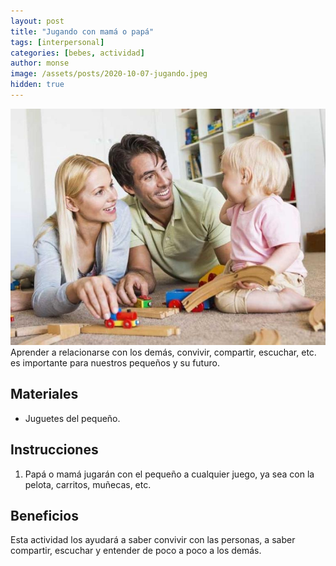 ```yaml
---
layout: post
title: "Jugando con mamá o papá"
tags: [interpersonal]
categories: [bebes, actividad] 
author: monse
image: /assets/posts/2020-10-07-jugando.jpeg
hidden: true
---
```

![Actividad de juego](/assets/posts/2020-10-07-jugando.jpeg)<br/> 
Aprender a relacionarse con los demás, convivir, compartir, escuchar, etc. es importante para nuestros pequeños y su futuro. 

## Materiales 
- Juguetes del pequeño.

## Instrucciones 
1. Papá o mamá jugarán con el pequeño a cualquier juego, ya sea con la pelota, carritos, muñecas, etc.

## Beneficios 
Esta actividad los ayudará a saber convivir con las personas, a saber compartir, escuchar y entender de poco a poco a los demás. 
